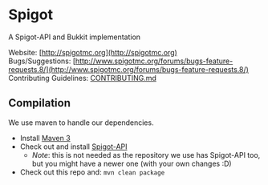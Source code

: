 Spigot
===========

A Spigot-API and Bukkit implementation

Website: [http://spigotmc.org](http://spigotmc.org)  
Bugs/Suggestions: [http://www.spigotmc.org/forums/bugs-feature-requests.8/](http://www.spigotmc.org/forums/bugs-feature-requests.8/)  
Contributing Guidelines: [CONTRIBUTING.md](https://github.com/SpigotMC/Spigot-API/blob/master/CONTRIBUTING.md)

Compilation
-----------

We use maven to handle our dependencies.

* Install [Maven 3](http://maven.apache.org/download.html)
* Check out and install [Spigot-API](http://github.com/SpigotMC/Spigot)
    * *Note*: this is not needed as the repository we use has Spigot-API too, but you might have a newer one (with your own changes :D)
* Check out this repo and: `mvn clean package`
